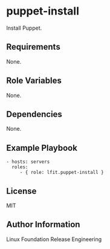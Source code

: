 puppet-install
==============

Install Puppet.

Requirements
------------

None.

Role Variables
--------------

None.

Dependencies
------------

None.

Example Playbook
----------------

    - hosts: servers
      roles:
         - { role: lfit.puppet-install }

License
-------

MIT

Author Information
------------------

Linux Foundation Release Engineering
